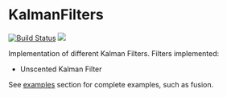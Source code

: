 # KalmanFilters

[![Build Status](https://travis-ci.org/pxl-th/KalmanFilters.svg?branch=master)](https://travis-ci.org/pxl-th/KalmanFilters)
[![](https://img.shields.io/badge/docs-latest-blue.svg)](https://pxl-th.github.io/KalmanFilters/dev/)

Implementation of different Kalman Filters.
Filters implemented:

- Unscented Kalman Filter

See [examples](https://github.com/pxl-th/KalmanFilters/tree/master/example)
section for complete examples, such as fusion.
